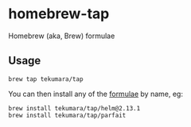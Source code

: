 # homebrew-tap

Homebrew (aka, Brew) formulae

## Usage

```
brew tap tekumara/tap
```

You can then install any of the [formulae](Formula/) by name, eg:

```
brew install tekumara/tap/helm@2.13.1
brew install tekumara/tap/parfait
```
